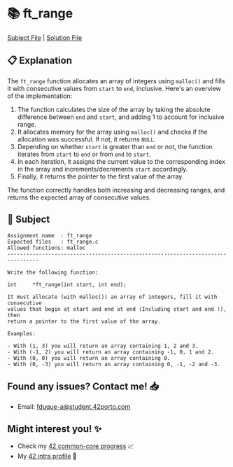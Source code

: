 # :books: ft_range

[Subject File](./subject.en.txt) | [Solution File](ft_range.c)

## :clipboard: Explanation

The `ft_range` function allocates an array of integers using `malloc()` and fills it with consecutive values from `start` to `end`, inclusive. Here's an overview of the implementation:

1. The function calculates the size of the array by taking the absolute difference between `end` and `start`, and adding 1 to account for inclusive range.
2. It allocates memory for the array using `malloc()` and checks if the allocation was successful. If not, it returns `NULL`.
3. Depending on whether `start` is greater than `end` or not, the function iterates from `start` to `end` or from `end` to `start`.
4. In each iteration, it assigns the current value to the corresponding index in the array and increments/decrements `start` accordingly.
5. Finally, it returns the pointer to the first value of the array.

The function correctly handles both increasing and decreasing ranges, and returns the expected array of consecutive values.

## :pencil: Subject

```
Assignment name  : ft_range
Expected files   : ft_range.c
Allowed functions: malloc
--------------------------------------------------------------------------------

Write the following function:

int     *ft_range(int start, int end);

It must allocate (with malloc()) an array of integers, fill it with consecutive
values that begin at start and end at end (Including start and end !), then
return a pointer to the first value of the array.

Examples:

- With (1, 3) you will return an array containing 1, 2 and 3.
- With (-1, 2) you will return an array containing -1, 0, 1 and 2.
- With (0, 0) you will return an array containing 0.
- With (0, -3) you will return an array containing 0, -1, -2 and -3.

```

## Found any issues? Contact me! 📥

- Email: fduque-a@student.42porto.com

## Might interest you! :sparkles:

- Check my [42 common-core progress](https://github.com/fduquea/42cursus) :chart_with_upwards_trend:
- My [42 intra profile](https://profile.intra.42.fr/users/fduque-a) :bust_in_silhouette: